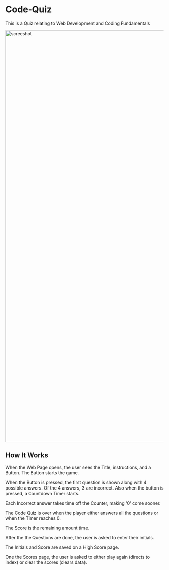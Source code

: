 # Code-Quiz

This is a Quiz relating to Web Development and Coding Fundamentals

<img width="1310" alt="screeshot" src="https://user-images.githubusercontent.com/96030343/148316169-4c893a91-048e-4338-8eda-691746cb719f.png">


## How It Works

When the Web Page opens, the user sees the Title, instructions, and a Button. The Button starts the game.

When the Button is pressed, the first question is shown along with 4 possible answers. Of the 4 answers, 3 are incorrect. Also when the button is pressed, a Countdown Timer starts.

Each Incorrect answer takes time off the Counter, making '0' come sooner.

The Code Quiz is over when the player either answers all the questions or when the Timer reaches 0.

The Score is the remaining amount time.

After the the Questions are done, the user is asked to enter their initials.

The Initials and Score are saved on a High Score page.

One the Scores page, the user is asked to either play again (directs to index) or clear the scores (clears data).
